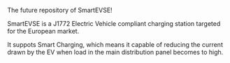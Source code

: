 The future repository of SmartEVSE!

SmartEVSE is a J1772 Electric Vehicle compliant charging station
targeted for the European market.

It suppots Smart Charging, which means it capable of reducing the
current drawn by the EV when load in the main distribution panel
becomes to high.
